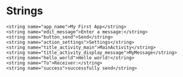 Strings
=======
<?xml version="1.0" encoding="utf-8"?>
<resources>

    <string name="app_name">My First App</string>
    <string name="edit_message">Enter a message:</string>
    <string name="button_send">Send</string>
    <string name="action_settings">Settings</string>
    <string name="title_activity_main">MainActivity</string>
    <string name="title_activity_display_message">MyMessage</string>
    <string name="hello_world">Hello world!</string>
    <string name="To">Receiver:</string>
	<string name="success">successfully send</string>
</resources>
